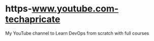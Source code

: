 # https-www.youtube.com-techapricate
My YouTube channel to Learn DevOps from scratch with full courses
